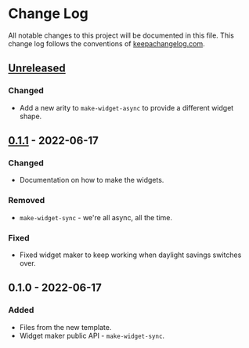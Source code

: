 # Change Log
All notable changes to this project will be documented in this file. This change log follows the conventions of [keepachangelog.com](http://keepachangelog.com/).

## [Unreleased]
### Changed
- Add a new arity to `make-widget-async` to provide a different widget shape.

## [0.1.1] - 2022-06-17
### Changed
- Documentation on how to make the widgets.

### Removed
- `make-widget-sync` - we're all async, all the time.

### Fixed
- Fixed widget maker to keep working when daylight savings switches over.

## 0.1.0 - 2022-06-17
### Added
- Files from the new template.
- Widget maker public API - `make-widget-sync`.

[Unreleased]: https://sourcehost.site/your-name/portal/compare/0.1.1...HEAD
[0.1.1]: https://sourcehost.site/your-name/portal/compare/0.1.0...0.1.1

